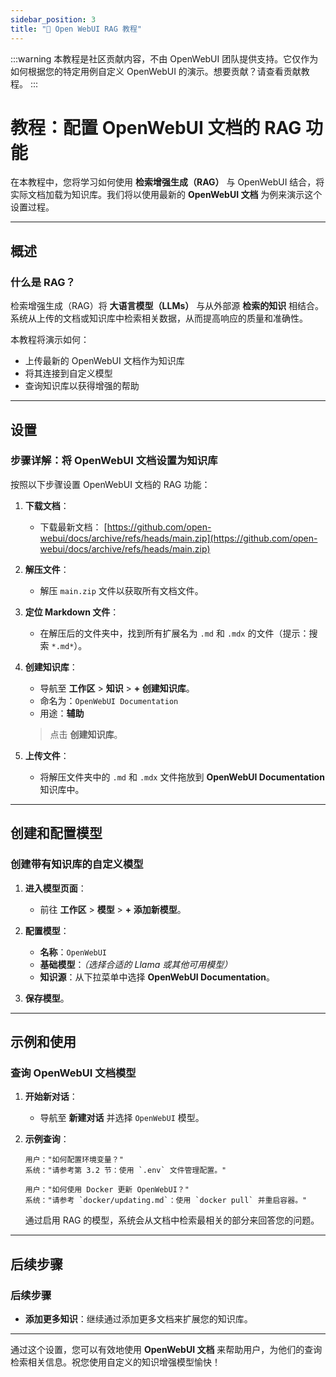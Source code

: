 ```yaml
---
sidebar_position: 3
title: "🔎 Open WebUI RAG 教程"
---
```


:::warning
本教程是社区贡献内容，不由 OpenWebUI 团队提供支持。它仅作为如何根据您的特定用例自定义 OpenWebUI 的演示。想要贡献？请查看贡献教程。
:::

# 教程：配置 OpenWebUI 文档的 RAG 功能

在本教程中，您将学习如何使用 **检索增强生成（RAG）** 与 OpenWebUI 结合，将实际文档加载为知识库。我们将以使用最新的 **OpenWebUI 文档** 为例来演示这个设置过程。

---

## 概述

### 什么是 RAG？

检索增强生成（RAG）将 **大语言模型（LLMs）** 与从外部源 **检索的知识** 相结合。系统从上传的文档或知识库中检索相关数据，从而提高响应的质量和准确性。

本教程将演示如何：

- 上传最新的 OpenWebUI 文档作为知识库
- 将其连接到自定义模型
- 查询知识库以获得增强的帮助

---

## 设置

### 步骤详解：将 OpenWebUI 文档设置为知识库

按照以下步骤设置 OpenWebUI 文档的 RAG 功能：

1. **下载文档**：
   - 下载最新文档：
     [https://github.com/open-webui/docs/archive/refs/heads/main.zip](https://github.com/open-webui/docs/archive/refs/heads/main.zip)

2. **解压文件**：
   - 解压 `main.zip` 文件以获取所有文档文件。

3. **定位 Markdown 文件**：
   - 在解压后的文件夹中，找到所有扩展名为 `.md` 和 `.mdx` 的文件（提示：搜索 `*.md*`）。

4. **创建知识库**：
   - 导航至 **工作区** > **知识** > **+ 创建知识库**。
   - 命名为：`OpenWebUI Documentation`
   - 用途：**辅助**

   > 点击 **创建知识库**。

5. **上传文件**：
   - 将解压文件夹中的 `.md` 和 `.mdx` 文件拖放到 **OpenWebUI Documentation** 知识库中。

---

## 创建和配置模型

### 创建带有知识库的自定义模型

1. **进入模型页面**：
   - 前往 **工作区** > **模型** > **+ 添加新模型**。

2. **配置模型**：
   - **名称**：`OpenWebUI`
   - **基础模型**：*（选择合适的 Llama 或其他可用模型）*
   - **知识源**：从下拉菜单中选择 **OpenWebUI Documentation**。

3. **保存模型**。

---

## 示例和使用

### 查询 OpenWebUI 文档模型

1. **开始新对话**：
   - 导航至 **新建对话** 并选择 `OpenWebUI` 模型。

2. **示例查询**：

   ```
   用户："如何配置环境变量？"
   系统："请参考第 3.2 节：使用 `.env` 文件管理配置。"
   ```

   ```
   用户："如何使用 Docker 更新 OpenWebUI？"
   系统："请参考 `docker/updating.md`：使用 `docker pull` 并重启容器。"
   ```

   通过启用 RAG 的模型，系统会从文档中检索最相关的部分来回答您的问题。

---

## 后续步骤

### 后续步骤

- **添加更多知识**：继续通过添加更多文档来扩展您的知识库。

---

通过这个设置，您可以有效地使用 **OpenWebUI 文档** 来帮助用户，为他们的查询检索相关信息。祝您使用自定义的知识增强模型愉快！
